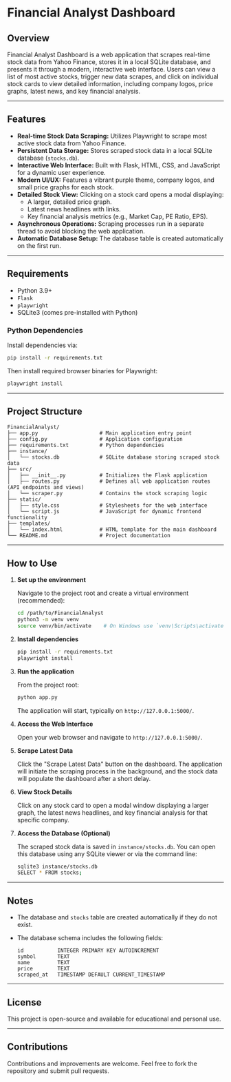 # Financial Analyst Dashboard

## Overview

Financial Analyst Dashboard is a web application that scrapes real-time stock data from Yahoo Finance, stores it in a local SQLite database, and presents it through a modern, interactive web interface. Users can view a list of most active stocks, trigger new data scrapes, and click on individual stock cards to view detailed information, including company logos, price graphs, latest news, and key financial analysis.

---

## Features

-   **Real-time Stock Data Scraping:** Utilizes Playwright to scrape most active stock data from Yahoo Finance.
-   **Persistent Data Storage:** Stores scraped stock data in a local SQLite database (`stocks.db`).
-   **Interactive Web Interface:** Built with Flask, HTML, CSS, and JavaScript for a dynamic user experience.
-   **Modern UI/UX:** Features a vibrant purple theme, company logos, and small price graphs for each stock.
-   **Detailed Stock View:** Clicking on a stock card opens a modal displaying:
    -   A larger, detailed price graph.
    -   Latest news headlines with links.
    -   Key financial analysis metrics (e.g., Market Cap, PE Ratio, EPS).
-   **Asynchronous Operations:** Scraping processes run in a separate thread to avoid blocking the web application.
-   **Automatic Database Setup:** The database table is created automatically on the first run.

---

## Requirements

-   Python 3.9+
-   `Flask`
-   `playwright`
-   SQLite3 (comes pre-installed with Python)

### Python Dependencies

Install dependencies via:

```bash
pip install -r requirements.txt
```

Then install required browser binaries for Playwright:

```bash
playwright install
```

---

## Project Structure

```
FinancialAnalyst/
├── app.py                    # Main application entry point
├── config.py                 # Application configuration
├── requirements.txt          # Python dependencies
├── instance/
│   └── stocks.db             # SQLite database storing scraped stock data
├── src/
│   ├── __init__.py           # Initializes the Flask application
│   ├── routes.py             # Defines all web application routes (API endpoints and views)
│   └── scraper.py            # Contains the stock scraping logic
├── static/
│   ├── style.css             # Stylesheets for the web interface
│   └── script.js             # JavaScript for dynamic frontend functionality
├── templates/
│   └── index.html            # HTML template for the main dashboard
└── README.md                 # Project documentation
```

---

## How to Use

1.  **Set up the environment**

    Navigate to the project root and create a virtual environment (recommended):

    ```bash
    cd /path/to/FinancialAnalyst
    python3 -m venv venv
    source venv/bin/activate    # On Windows use `venv\Scripts\activate`
    ```

2.  **Install dependencies**

    ```bash
    pip install -r requirements.txt
    playwright install
    ```

3.  **Run the application**

    From the project root:

    ```bash
    python app.py
    ```

    The application will start, typically on `http://127.0.0.1:5000/`.

4.  **Access the Web Interface**

    Open your web browser and navigate to `http://127.0.0.1:5000/`.

5.  **Scrape Latest Data**

    Click the "Scrape Latest Data" button on the dashboard. The application will initiate the scraping process in the background, and the stock data will populate the dashboard after a short delay.

6.  **View Stock Details**

    Click on any stock card to open a modal window displaying a larger graph, the latest news headlines, and key financial analysis for that specific company.

7.  **Access the Database (Optional)**

    The scraped stock data is saved in `instance/stocks.db`. You can open this database using any SQLite viewer or via the command line:

    ```bash
    sqlite3 instance/stocks.db
    SELECT * FROM stocks;
    ```

---

## Notes

-   The database and `stocks` table are created automatically if they do not exist.
-   The database schema includes the following fields:

    ```
    id           INTEGER PRIMARY KEY AUTOINCREMENT
    symbol       TEXT
    name         TEXT
    price        TEXT
    scraped_at   TIMESTAMP DEFAULT CURRENT_TIMESTAMP
    ```

---

## License

This project is open-source and available for educational and personal use.

---

## Contributions

Contributions and improvements are welcome. Feel free to fork the repository and submit pull requests.